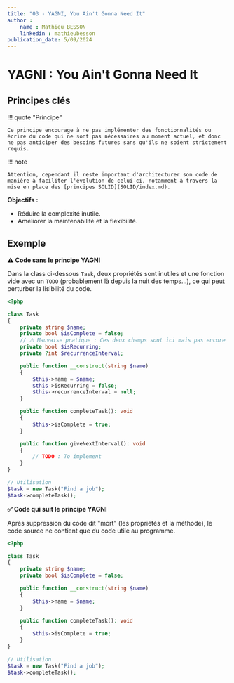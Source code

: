 ```yaml
---
title: "03 - YAGNI, You Ain't Gonna Need It"
author :
    name : Mathieu BESSON
    linkedin : mathieubesson
publication_date: 5/09/2024
---
```


# YAGNI : You Ain't Gonna Need It

## Principes clés

!!! quote "Principe"

    Ce principe encourage à ne pas implémenter des fonctionnalités ou écrire du code qui ne sont pas nécessaires au moment actuel, et donc ne pas anticiper des besoins futures sans qu'ils ne soient strictement requis.

!!! note

    Attention, cependant il reste important d'architecturer son code de manière à faciliter l'évolution de celui-ci, notamment à travers la mise en place des [principes SOLID](SOLID/index.md).

**Objectifs :**

- Réduire la complexité inutile.
- Améliorer la maintenabilité et la flexibilité.

## Exemple

**⚠️ Code sans le principe YAGNI**

Dans la class ci-dessous `Task`, deux propriétés sont inutiles et une fonction vide avec un `TODO` (probablement là depuis la nuit des temps...), ce qui peut perturber la lisibilité du code.

```php
<?php

class Task
{
    private string $name;
    private bool $isComplete = false;
    // ⚠️ Mauvaise pratique : Ces deux champs sont ici mais pas encore nécéssaire, donc inutiles pour le moment
    private bool $isRecurring;
    private ?int $recurrenceInterval;

    public function __construct(string $name)
    {
        $this->name = $name;
        $this->isRecurring = false;
        $this->recurrenceInterval = null;
    }

    public function completeTask(): void
    {
        $this->isComplete = true;
    }

    public function giveNextInterval(): void
    {
        // TODO : To implement
    }
}

// Utilisation
$task = new Task("Find a job");
$task->completeTask();
```

**✅ Code qui suit le principe YAGNI**

Après suppression du code dit "mort" (les propriétés et la méthode), le code source ne contient que du code utile au programme.

```php
<?php

class Task
{
    private string $name;
    private bool $isComplete = false;

    public function __construct(string $name)
    {
        $this->name = $name;
    }

    public function completeTask(): void
    {
        $this->isComplete = true;
    }
}

// Utilisation
$task = new Task("Find a job");
$task->completeTask();
```
